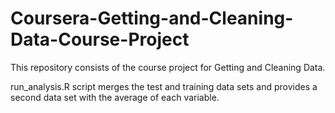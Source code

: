 # Coursera-Getting-and-Cleaning-Data-Course-Project

This repository consists of the course project for Getting and Cleaning Data.

run_analysis.R script merges the test and training data sets and provides a second data set with the average of each variable.
